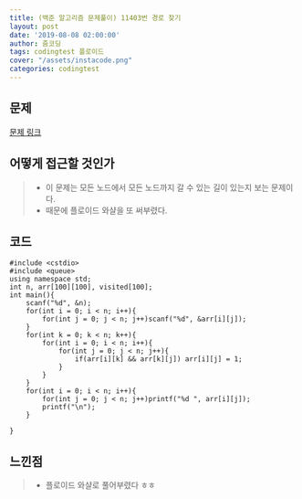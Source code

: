 ```yaml
---
title: (백준 알고리즘 문제풀이) 11403번 경로 찾기
layout: post
date: '2019-08-08 02:00:00'
author: 줌코딩
tags: codingtest 플로이드
cover: "/assets/instacode.png"
categories: codingtest
---
```


## 문제

[문제 링크](https://www.acmicpc.net/problem/11403)

## 어떻게 접근할 것인가

>* 이 문제는 모든 노드에서 모든 노드까지 갈 수 있는 길이 있는지 보는 문제이다.
>* 때문에 플로이드 와샬을 또 써부렸다.

## 코드

    #include <cstdio>
    #include <queue>
    using namespace std;
    int n, arr[100][100], visited[100];
    int main(){
        scanf("%d", &n);
        for(int i = 0; i < n; i++){
            for(int j = 0; j < n; j++)scanf("%d", &arr[i][j]);
        }
        for(int k = 0; k < n; k++){
            for(int i = 0; i < n; i++){
                for(int j = 0; j < n; j++){
                    if(arr[i][k] && arr[k][j]) arr[i][j] = 1;
                }
            }
        }
        for(int i = 0; i < n; i++){
            for(int j = 0; j < n; j++)printf("%d ", arr[i][j]);
            printf("\n");
        }

    }

## 느낀점

>* 플로이드 와샬로 풀어부렸다 ㅎㅎ
